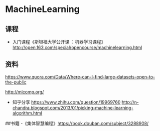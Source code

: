 # MachineLearning

## 课程
- 入门课程《斯坦福大学公开课 ：机器学习课程》http://open.163.com/special/opencourse/machinelearning.html

## 资料
https://www.quora.com/Data/Where-can-I-find-large-datasets-open-to-the-public

http://mlcomp.org/


- 知乎分享
https://www.zhihu.com/question/19969760
http://n-chandra.blogspot.com/2013/01/picking-machine-learning-algorithm.html

##书籍
-《集体智慧编程》https://book.douban.com/subject/3288908/
